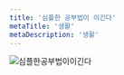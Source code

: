 ```yaml
---
title: '심플한 공부법이 이긴다'
metaTitle: '생활'
metaDescription: '생활'
---
```


![심플한공부법이이긴다](https://user-images.githubusercontent.com/50283326/118398824-3de91580-b695-11eb-86e7-4ecdeffe2743.jpeg)

